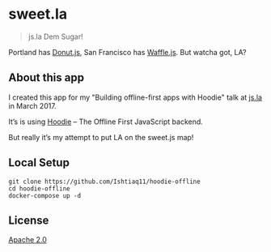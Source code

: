 # sweet.la
> js.la Dem Sugar!

Portland has [Donut.js](https://donutjs.club/), San Francisco has [Waffle.js](https://wafflejs.com/).
But watcha got, LA?

## About this app

I created this app for my "Building offline-first apps with Hoodie" talk at
[js.la](http://js.la/) in March 2017.

It’s is using [Hoodie](http://hood.ie/) – The Offline First JavaScript backend.

But really it’s my attempt to put LA on the sweet.js map!

## Local Setup

```
git clone https://github.com/Ishtiaq11/hoodie-offline
cd hoodie-offline
docker-compose up -d
```

## License

[Apache 2.0](LICENSE)
